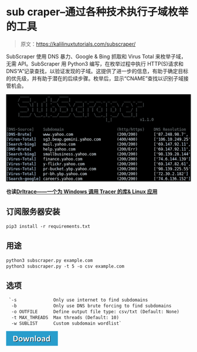 # sub craper–通过各种技术执行子域枚举的工具

> 原文：<https://kalilinuxtutorials.com/subscraper/>

SubScraper 使用 DNS 暴力、Google & Bing 抓取和 Virus Total 来枚举子域，无需 API。SubScraper 用 Python3 编写，在枚举过程中执行 HTTP(S)请求和 DNS“A”记录查找，以验证发现的子域。这提供了进一步的信息，有助于确定目标的优先级，并有助于潜在的后续步骤。枚举后，显示“CNAME”查找以识别子域接管机会。

![](img//57a42a4a441acfdc5addabed5c2ce29a.png)

**也读[Drltrace——一个为 Windows 调用 Tracer 的库& Linux 应用](https://kalilinuxtutorials.com/drltrace-windows-linux-applications/)**

## **订阅服务器安装**

```
pip3 install -r requirements.txt
```

## **用途**

```
python3 subscraper.py example.com
python3 subscraper.py -t 5 -o csv example.com
```

## **选项**

```
 `-s              Only use internet to find subdomains
  -b              Only use DNS brute forcing to find subdomains
  -o OUTFILE      Define output file type: csv/txt (Default: None)
  -t MAX_THREADS  Max threads (Default: 10)
  -w SUBLIST      Custom subdomain wordlist`
```

[![](img//d861a9096555aeb1980fc054015933d7.png)](https://github.com/m8r0wn/subscraper)